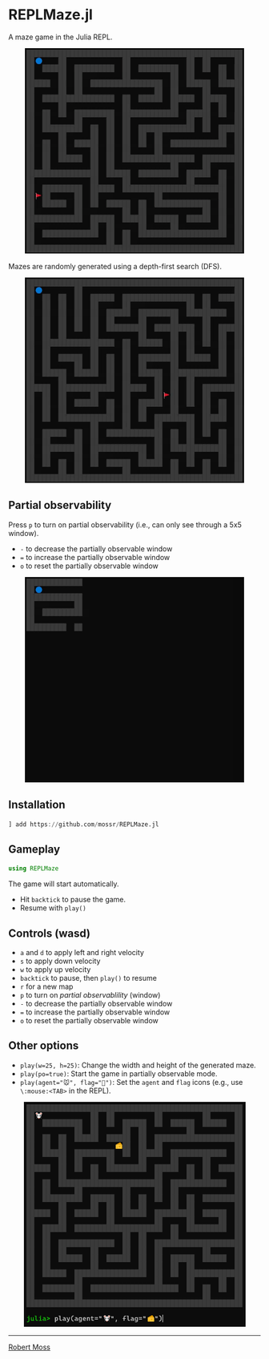 # REPLMaze.jl

A maze game in the Julia REPL.

<p align="center">
  <img src="./img/maze.gif">
</p>

Mazes are randomly generated using a depth-first search (DFS). 

<p align="center">
  <img src="./img/maze-dfs.gif">
</p>


## Partial observability

Press `p` to turn on partial observability (i.e., can only see through a 5x5 window).

* `-` to decrease the partially observable window
* `=` to increase the partially observable window
* `o` to reset the partially observable window

<p align="center">
  <img src="./img/po-maze.gif">
</p>


## Installation
```julia
] add https://github.com/mossr/REPLMaze.jl
```

## Gameplay
```julia
using REPLMaze
```
The game will start automatically.
- Hit `backtick` to pause the game.
- Resume with `play()`



## Controls (wasd)
* `a` and `d` to apply left and right velocity
* `s` to apply down velocity
* `w` to apply up velocity
* `backtick` to pause, then `play()` to resume
* `r` for a new map
* `p` to turn on _partial observablility_ (window)
* `-` to decrease the partially observable window
* `=` to increase the partially observable window
* `o` to reset the partially observable window


## Other options
- `play(w=25, h=25)`: Change the width and height of the generated maze.
- `play(po=true)`: Start the game in partially observable mode.
- `play(agent="🐭", flag="🧀")`: Set the `agent` and `flag` icons (e.g., use `\:mouse:<TAB>` in the REPL).

<p align="center">
  <img src="./img/maze-emojis.png">
</p>


---
[Robert Moss](http://web.stanford.edu/~mossr)
